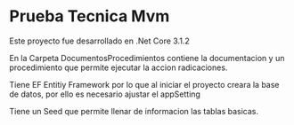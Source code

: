 # Prueba Tecnica Mvm

Este proyecto fue desarrollado en .Net Core 3.1.2

En la Carpeta DocumentosProcedimientos contiene la documentacion 
y un procedimiento que permite ejecutar la accion radicaciones.

Tiene EF Entitiy Framework por lo que al iniciar el proyecto creara la base de datos,
por ello es necesario ajustar el appSetting

Tiene un Seed que permite llenar de informacion las tablas basicas.


